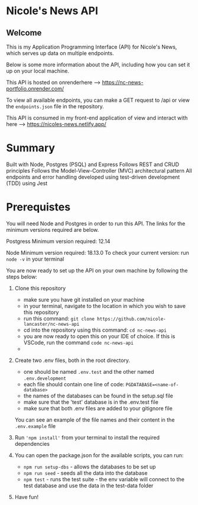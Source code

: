 # Nicole's News API

## Welcome

This is my Application Programming Interface (API) for Nicole's News, which serves up data on multiple endpoints.

Below is some more information about the API, including how you can set it up on your local machine.

This API is hosted on onrenderhere --> https://nc-news-portfolio.onrender.com/ 

To view all available endpoints, you can make a GET request to /api or view the `endpoints.json` file in the repository.

This API is consumed in my front-end application of view and interact with here --> https://nicoles-news.netlify.app/


# Summary

Built with Node, Postgres (PSQL) and Express
Follows REST and CRUD principles
Follows the Model-View-Controller (MVC) architectural pattern
All endpoints and error handling developed using test-driven development (TDD) using Jest

# Prerequistes
You will need Node and Postgres in order to run this API. The links for the minimum versions required are below.

Postgress
Minimum version required: 12.14

Node
Minimum version required: 18.13.0
To check your current version: run `node -v` in your terminal

You are now ready to set up the API on your own machine by following the steps below:

1. Clone this repository
    - make sure you have git installed on your machine
    - in your terminal, navigate to the location in which you wish to save this repository
    - run this command: `git clone https://github.com/nicole-lancaster/nc-news-api`
    - cd into the repository using this command: `cd nc-news-api`
    - you are now ready to open this on your IDE of choice. If this is VSCode, run the command `code nc-news-api`
    - 

2. Create two .env files, both in the root directory. 
    - one should be named `.env.test` and the other named `.env.development`
    - each file should contain one line of code: `PGDATABASE=<name-of-database>`
    - the names of the databases can be found in the setup.sql file
    - make sure that the 'test' database is in the .env.test file
    - make sure that both .env files are added to your gitignore file

    You can see an example of the file names and their content in the `.env.example` file
   

3. Run `'npm install'` from your terminal to install the required dependencies
   

4. You can open the package.json for the available scripts, you can run:
    - `npm run setup-dbs` - allows the databases to be set up
    - `npm run seed` - seeds all the data into the database
    - `npm test` - runs the test suite - the env variable will connect to the test database and use the data in the test-data folder
      

5. Have fun!



